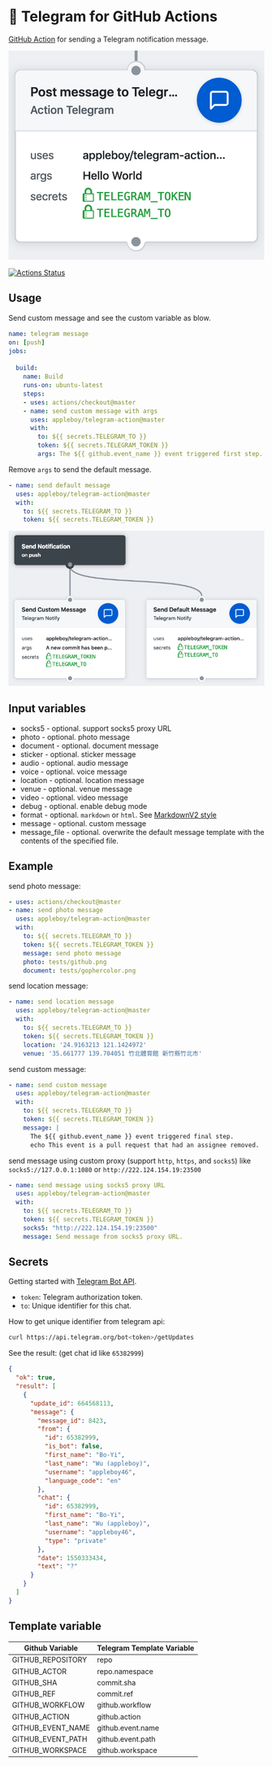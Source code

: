 # 🚀 Telegram for GitHub Actions

[GitHub Action](https://github.com/features/actions) for sending a Telegram notification message.

![notification](./images/telegram-notification.png)

[![Actions Status](https://github.com/appleboy/telegram-action/workflows/telegram%20message/badge.svg)](https://github.com/appleboy/telegram-action/actions)

## Usage

Send custom message and see the custom variable as blow.

```yml
name: telegram message
on: [push]
jobs:

  build:
    name: Build
    runs-on: ubuntu-latest
    steps:
    - uses: actions/checkout@master
    - name: send custom message with args
      uses: appleboy/telegram-action@master
      with:
        to: ${{ secrets.TELEGRAM_TO }}
        token: ${{ secrets.TELEGRAM_TOKEN }}
        args: The ${{ github.event_name }} event triggered first step.
```

Remove `args` to send the default message.

```yml
- name: send default message
  uses: appleboy/telegram-action@master
  with:
    to: ${{ secrets.TELEGRAM_TO }}
    token: ${{ secrets.TELEGRAM_TOKEN }}
```

![workflow](./images/telegram-workflow.png)

## Input variables

* socks5 - optional. support socks5 proxy URL
* photo - optional. photo message
* document - optional. document message
* sticker - optional. sticker message
* audio - optional. audio message
* voice - optional. voice message
* location - optional. location message
* venue - optional. venue message
* video - optional. video message
* debug - optional. enable debug mode
* format - optional. `markdown` or `html`. See [MarkdownV2 style](https://core.telegram.org/bots/api#markdownv2-style)
* message - optional. custom message
* message_file - optional. overwrite the default message template with the contents of the specified file.

## Example

send photo message:

```yml
- uses: actions/checkout@master
- name: send photo message
  uses: appleboy/telegram-action@master
  with:
    to: ${{ secrets.TELEGRAM_TO }}
    token: ${{ secrets.TELEGRAM_TOKEN }}
    message: send photo message
    photo: tests/github.png
    document: tests/gophercolor.png
```

send location message:

```yml
- name: send location message
  uses: appleboy/telegram-action@master
  with:
    to: ${{ secrets.TELEGRAM_TO }}
    token: ${{ secrets.TELEGRAM_TOKEN }}
    location: '24.9163213 121.1424972'
    venue: '35.661777 139.704051 竹北體育館 新竹縣竹北市'
```

send custom message:

```yml
- name: send custom message
  uses: appleboy/telegram-action@master
  with:
    to: ${{ secrets.TELEGRAM_TO }}
    token: ${{ secrets.TELEGRAM_TOKEN }}
    message: |
      The ${{ github.event_name }} event triggered final step.
      echo This event is a pull request that had an assignee removed.
```

send message using custom proxy (support `http`, `https`, and `socks5`) like `socks5://127.0.0.1:1080` or `http://222.124.154.19:23500`

```yml
- name: send message using socks5 proxy URL
  uses: appleboy/telegram-action@master
  with:
    to: ${{ secrets.TELEGRAM_TO }}
    token: ${{ secrets.TELEGRAM_TOKEN }}
    socks5: "http://222.124.154.19:23500"
    message: Send message from socks5 proxy URL.
```

## Secrets

Getting started with [Telegram Bot API](https://core.telegram.org/bots/api).

* `token`: Telegram authorization token.
* `to`: Unique identifier for this chat.

How to get unique identifier from telegram api:

```bash
curl https://api.telegram.org/bot<token>/getUpdates
```

See the result: (get chat id like `65382999`)

```json
{
  "ok": true,
  "result": [
    {
      "update_id": 664568113,
      "message": {
        "message_id": 8423,
        "from": {
          "id": 65382999,
          "is_bot": false,
          "first_name": "Bo-Yi",
          "last_name": "Wu (appleboy)",
          "username": "appleboy46",
          "language_code": "en"
        },
        "chat": {
          "id": 65382999,
          "first_name": "Bo-Yi",
          "last_name": "Wu (appleboy)",
          "username": "appleboy46",
          "type": "private"
        },
        "date": 1550333434,
        "text": "?"
      }
    }
  ]
}
```

## Template variable

| Github Variable   | Telegram Template Variable |
|-------------------|----------------------------|
| GITHUB_REPOSITORY | repo                       |
| GITHUB_ACTOR      | repo.namespace             |
| GITHUB_SHA        | commit.sha                 |
| GITHUB_REF        | commit.ref                 |
| GITHUB_WORKFLOW   | github.workflow            |
| GITHUB_ACTION     | github.action              |
| GITHUB_EVENT_NAME | github.event.name          |
| GITHUB_EVENT_PATH | github.event.path          |
| GITHUB_WORKSPACE  | github.workspace           |
